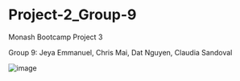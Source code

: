 # Project-2_Group-9
Monash Bootcamp Project 3 

Group 9: Jeya Emmanuel, Chris Mai, Dat Nguyen, Claudia Sandoval 


![image](https://user-images.githubusercontent.com/101364311/188293638-472cbf9f-dd7a-4f8b-86ad-2925526670cf.png)
